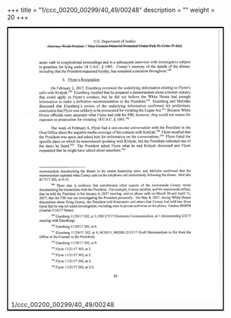 +++
title = "1/ccc_00200_00299/40_49/00248"
description = ""
weight = 20
+++

<table style="border:2px solid black;max-width:800px;max-height:800px;" 
><tr><td>
<img class="center-fit-jpg"
src="/jpg_/jpg_mueller_report_searchable_248.jpg">
1/ccc_00200_00299/40_49/00248
</img></td></tr></table>
